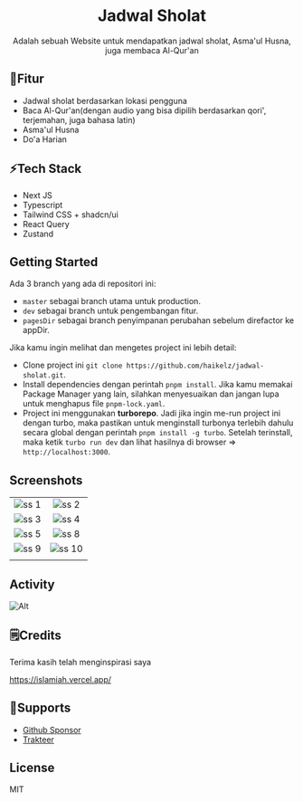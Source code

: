 <div align="center">
  <h1>Jadwal Sholat</h1> 
  <p>Adalah sebuah Website untuk mendapatkan jadwal sholat, Asma'ul Husna, juga membaca Al-Qur'an</p>
</div>

## 📝Fitur

- Jadwal sholat berdasarkan lokasi pengguna
- Baca Al-Qur'an(dengan audio yang bisa dipilih berdasarkan qori', terjemahan, juga bahasa latin)
- Asma'ul Husna
- Do'a Harian

## ⚡Tech Stack

- Next JS
- Typescript
- Tailwind CSS + shadcn/ui
- React Query
- Zustand

## Getting Started

Ada 3 branch yang ada di repositori ini:

- `master` sebagai branch utama untuk production.
- `dev` sebagai branch untuk pengembangan fitur.
- `pagesDir` sebagai branch penyimpanan perubahan sebelum direfactor ke appDir.

Jika kamu ingin melihat dan mengetes project ini lebih detail:

- Clone project ini `git clone https://github.com/haikelz/jadwal-sholat.git`.
- Install dependencies dengan perintah `pnpm install`. Jika kamu memakai Package Manager yang lain, silahkan menyesuaikan dan jangan lupa untuk menghapus file `pnpm-lock.yaml`.
- Project ini menggunakan **turborepo**. Jadi jika ingin me-run project ini dengan turbo, maka pastikan untuk menginstall turbonya terlebih dahulu secara global dengan perintah `pnpm install -g turbo`. Setelah terinstall, maka ketik `turbo run dev` dan lihat hasilnya di browser => `http://localhost:3000`.

## Screenshots

|                                                                     |                                                                      |
| :-----------------------------------------------------------------: | :------------------------------------------------------------------: |
| ![ss 1](/static/docs/Screenshot%20from%202024-05-01%2017-26-51.png) | ![ss 2](/static/docs/Screenshot%20from%202024-05-02%2010-47-17.png)  |
| ![ss 3](/static/docs/Screenshot%20from%202024-05-02%2010-47-26.png) | ![ss 4](/static/docs/Screenshot%20from%202024-05-01%2017-28-49.png)  |
| ![ss 5](/static/docs/Screenshot%20from%202024-05-01%2017-29-15.png) | ![ss 8](/static/docs/Screenshot%20from%202024-05-01%2017-29-20.png)  |
| ![ss 9](/static/docs/Screenshot%20from%202024-05-01%2017-29-35.png) | ![ss 10](/static/docs/Screenshot%20from%202024-05-01%2017-29-42.png) |
|                                                                     |                                                                      |

## Activity

![Alt](https://repobeats.axiom.co/api/embed/fdae03fe11b3e4d1ef0dec27555d7eb2b121bd5f.svg "Repobeats analytics image")

## 🗒️Credits

Terima kasih telah menginspirasi saya

https://islamiah.vercel.app/

## 🤝Supports

- [Github Sponsor](https://github.com/sponsors/haikelz)
- [Trakteer](https://trakteer.id/haikelz/tip)

## License

MIT
